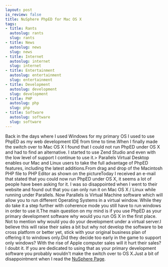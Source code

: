 ```yaml
--- 
layout: post
is_review: false
title: NuSphere PhpED for Mac OS X
tags: 
- title: Rants
  autoslug: rants
  slug: rants
- title: News
  autoslug: news
  slug: news
- title: Internet
  autoslug: internet
  slug: internet
- title: Entertainment
  autoslug: entertainment
  slug: entertainment
- title: Development
  autoslug: development
  slug: development
- title: PHP
  autoslug: php
  slug: php
- title: Software
  autoslug: software
  slug: software
---
```

Back in the days where I used Windows for my primary OS I used to use PhpED as my web development IDE from time to time.When I finally made the switch over to Mac OS X I found that I could not run PhpED under OS X and had to find an alternative.  I started to use Zend Studio and even with the low level of support I continue to use it.>  Parallels Virtual Desktop enables our Mac and Linux users to take the full advantage of PhpED features, including the latest additions.From drag and drop of the Macintosh PHP file to PHP Editor as shown on the pictureToday I received an e-mail that stated that you could now run PhpED under OS X, it seems a lot of people have been asking for it.  I was so disappointed when I went to their website and found out that you can only run it on Mac OS X / Linux while running under Parallels.  Now Parallels is Virtual Machine software which will allow you to run different Operating Systems in a virtual window.  While they do take it a step further with coherence mode you still have to run windows in order to use it.The main question on my mind is if you use PhpED as your primary development software why would you run OS X in the first place.  Not to mention why would you do your development under a virtual server.<!--more-->I believe this will raise their sales a bit but why not develop the software to be cross platform or better yet, stick with your original business plan of offering it to windows only.Did they decide too early in the game to support only windows?  With the rise of Apple computer sales will it hurt their sales?  I doubt it.  If you are dedicated to using that as your primary development software you probably wouldn't make the switch over to OS X.Just a bit of disappointment when I read the [NuSphere Page](http://www.nusphere.com/products/php_ide_mac.htm).
